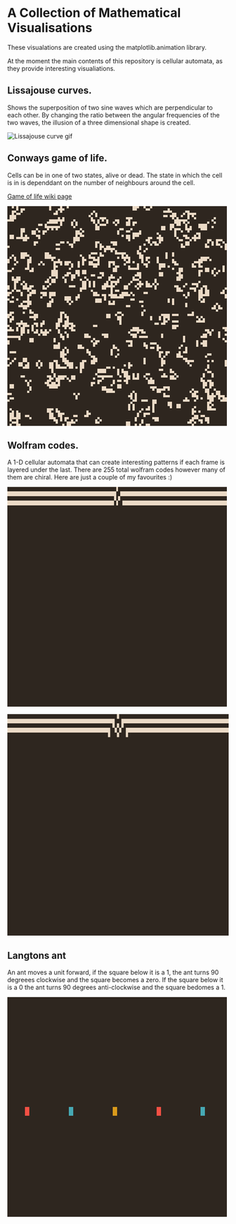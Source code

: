 # A Collection of Mathematical Visualisations

These visualations are created using the matplotlib.animation library.

At the moment the main contents of this repository is cellular automata, as they provide interesting visualiations.



## Lissajouse curves.

Shows the superposition of two sine waves which are perpendicular to each other. By changing the ratio between the angular frequencies of the two waves, the illusion of a three dimensional shape is created.

![Lissajouse curve gif](./anims/lissajous.gif)

## Conways game of life.

Cells can be in one of two states, alive or dead. The state in which the cell is in is dependdant on the number of neighbours around the cell.

[Game of life wiki page](https://en.wikipedia.org/wiki/Conway%27s_Game_of_Life?useskin=vector)


![Conways game of life animation](./anims/game_of_life.gif)


## Wolfram codes.

A 1-D cellular automata that can create interesting patterns if each frame is layered under the last. There are 255 total wolfram codes however many of them are chiral. Here are just a couple of my favourites :)


![Wolfram code 99](./anims/wolframcode99.gif)

![Wolfram code 105](./anims/wolframcode105.gif)


## Langtons ant

An ant moves a unit forward, if the square below it is a 1, the ant turns 90 degreees clockwise and the square becomes a zero. If the square below it is a 0 the ant turns 90 degrees anti-clockwise and the square bedomes a 1. 


![A collection of langtons ants](./anims/ants.gif)

